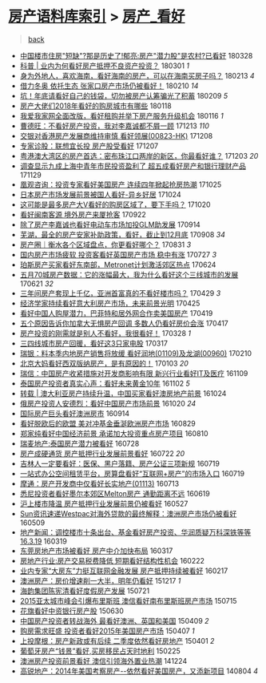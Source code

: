 [房产语料库索引](../../README.md)  > [房产_看好](房产_看好.md)
====
> [back](../README.md)

- [中国楼市住房&quot;短缺&quot;?那是历史了!郁亮:房产&quot;潜力股&quot;是农村?已看好](http://jkwz.applinzi.com/ittc/7085581610064020487.html#%E4%B8%AD%E5%9B%BD%E6%A5%BC%E5%B8%82%E4%BD%8F%E6%88%BF%26quot%3B%E7%9F%AD%E7%BC%BA%26quot%3B%3F%E9%82%A3%E6%98%AF%E5%8E%86%E5%8F%B2%E4%BA%86%21%E9%83%81%E4%BA%AE%3A%E6%88%BF%E4%BA%A7%26quot%3B%E6%BD%9C%E5%8A%9B%E8%82%A1%26quot%3B%E6%98%AF%E5%86%9C%E6%9D%91%3F%E5%B7%B2%E7%9C%8B%E5%A5%BD) 180328  
- [科普 | 业内为何看好房产抵押不良资产投资？](http://jkwz.applinzi.com/ittc/7075432686342898698.html#%E7%A7%91%E6%99%AE+%7C+%E4%B8%9A%E5%86%85%E4%B8%BA%E4%BD%95%E7%9C%8B%E5%A5%BD%E6%88%BF%E4%BA%A7%E6%8A%B5%E6%8A%BC%E4%B8%8D%E8%89%AF%E8%B5%84%E4%BA%A7%E6%8A%95%E8%B5%84%EF%BC%9F) 180301 *1* 
- [身为外地人，喜欢海南，看好海南的房产，可以在海南买房子吗？](http://jkwz.applinzi.com/ittc/7069637101065077766.html#%E8%BA%AB%E4%B8%BA%E5%A4%96%E5%9C%B0%E4%BA%BA%EF%BC%8C%E5%96%9C%E6%AC%A2%E6%B5%B7%E5%8D%97%EF%BC%8C%E7%9C%8B%E5%A5%BD%E6%B5%B7%E5%8D%97%E7%9A%84%E6%88%BF%E4%BA%A7%EF%BC%8C%E5%8F%AF%E4%BB%A5%E5%9C%A8%E6%B5%B7%E5%8D%97%E4%B9%B0%E6%88%BF%E5%AD%90%E5%90%97%EF%BC%9F) 180213 *4* 
- [借力冬奥 依托生态 张家口房产市场仍被看好！](http://jkwz.applinzi.com/ittc/7068370702636155911.html#%E5%80%9F%E5%8A%9B%E5%86%AC%E5%A5%A5+%E4%BE%9D%E6%89%98%E7%94%9F%E6%80%81+%E5%BC%A0%E5%AE%B6%E5%8F%A3%E6%88%BF%E4%BA%A7%E5%B8%82%E5%9C%BA%E4%BB%8D%E8%A2%AB%E7%9C%8B%E5%A5%BD%EF%BC%81) 180210 *14* 
- [坑！年底请看好自己的钱袋，切勿被房产认筹骗光了积蓄](http://jkwz.applinzi.com/ittc/7068021022320493578.html#%E5%9D%91%EF%BC%81%E5%B9%B4%E5%BA%95%E8%AF%B7%E7%9C%8B%E5%A5%BD%E8%87%AA%E5%B7%B1%E7%9A%84%E9%92%B1%E8%A2%8B%EF%BC%8C%E5%88%87%E5%8B%BF%E8%A2%AB%E6%88%BF%E4%BA%A7%E8%AE%A4%E7%AD%B9%E9%AA%97%E5%85%89%E4%BA%86%E7%A7%AF%E8%93%84) 180209 *5* 
- [房产大佬们2018年看好的购房城市有哪些](http://jkwz.applinzi.com/ittc/7059876401807623179.html#%E6%88%BF%E4%BA%A7%E5%A4%A7%E4%BD%AC%E4%BB%AC2018%E5%B9%B4%E7%9C%8B%E5%A5%BD%E7%9A%84%E8%B4%AD%E6%88%BF%E5%9F%8E%E5%B8%82%E6%9C%89%E5%93%AA%E4%BA%9B) 180118  
- [我爱我家网全面改版，看好租购并举下房产服务升级机会](http://jkwz.applinzi.com/ittc/7059223800497832970.html#%E6%88%91%E7%88%B1%E6%88%91%E5%AE%B6%E7%BD%91%E5%85%A8%E9%9D%A2%E6%94%B9%E7%89%88%EF%BC%8C%E7%9C%8B%E5%A5%BD%E7%A7%9F%E8%B4%AD%E5%B9%B6%E4%B8%BE%E4%B8%8B%E6%88%BF%E4%BA%A7%E6%9C%8D%E5%8A%A1%E5%8D%87%E7%BA%A7%E6%9C%BA%E4%BC%9A) 180116 *1* 
- [曹德旺：不看好房产投资，我对李嘉诚都不屑一顾](http://jkwz.applinzi.com/ittc/7046525035919967248.html#%E6%9B%B9%E5%BE%B7%E6%97%BA%EF%BC%9A%E4%B8%8D%E7%9C%8B%E5%A5%BD%E6%88%BF%E4%BA%A7%E6%8A%95%E8%B5%84%EF%BC%8C%E6%88%91%E5%AF%B9%E6%9D%8E%E5%98%89%E8%AF%9A%E9%83%BD%E4%B8%8D%E5%B1%91%E4%B8%80%E9%A1%BE) 171213 *110* 
- [交银对香港房产发展商维持审慎 看好领展(00823-HK)](http://jkwz.applinzi.com/ittc/7044718948501685264.html#%E4%BA%A4%E9%93%B6%E5%AF%B9%E9%A6%99%E6%B8%AF%E6%88%BF%E4%BA%A7%E5%8F%91%E5%B1%95%E5%95%86%E7%BB%B4%E6%8C%81%E5%AE%A1%E6%85%8E+%E7%9C%8B%E5%A5%BD%E9%A2%86%E5%B1%95%2800823-HK%29) 171208  
- [专家诊股：联想宜长投 房产股受看好](http://jkwz.applinzi.com/ittc/7044363244150457360.html#%E4%B8%93%E5%AE%B6%E8%AF%8A%E8%82%A1%EF%BC%9A%E8%81%94%E6%83%B3%E5%AE%9C%E9%95%BF%E6%8A%95+%E6%88%BF%E4%BA%A7%E8%82%A1%E5%8F%97%E7%9C%8B%E5%A5%BD) 171207  
- [粤港澳大湾区的房产首选：密布珠江口两岸的新区，你最看好谁？](http://jkwz.applinzi.com/ittc/7042811264907084817.html#%E7%B2%A4%E6%B8%AF%E6%BE%B3%E5%A4%A7%E6%B9%BE%E5%8C%BA%E7%9A%84%E6%88%BF%E4%BA%A7%E9%A6%96%E9%80%89%EF%BC%9A%E5%AF%86%E5%B8%83%E7%8F%A0%E6%B1%9F%E5%8F%A3%E4%B8%A4%E5%B2%B8%E7%9A%84%E6%96%B0%E5%8C%BA%EF%BC%8C%E4%BD%A0%E6%9C%80%E7%9C%8B%E5%A5%BD%E8%B0%81%EF%BC%9F) 171203 *20* 
- [调查显示九成上海中青年市民投资盈利了   超五成看好房产和银行理财产品](http://jkwz.applinzi.com/ittc/7041417946021233680.html#%E8%B0%83%E6%9F%A5%E6%98%BE%E7%A4%BA%E4%B9%9D%E6%88%90%E4%B8%8A%E6%B5%B7%E4%B8%AD%E9%9D%92%E5%B9%B4%E5%B8%82%E6%B0%91%E6%8A%95%E8%B5%84%E7%9B%88%E5%88%A9%E4%BA%86+++%E8%B6%85%E4%BA%94%E6%88%90%E7%9C%8B%E5%A5%BD%E6%88%BF%E4%BA%A7%E5%92%8C%E9%93%B6%E8%A1%8C%E7%90%86%E8%B4%A2%E4%BA%A7%E5%93%81) 171129  
- [凰观咨询：投资专家看好美国房产 连续四年掀起抢房热潮](http://jkwz.applinzi.com/ittc/7028437643631789073.html#%E5%87%B0%E8%A7%82%E5%92%A8%E8%AF%A2%EF%BC%9A%E6%8A%95%E8%B5%84%E4%B8%93%E5%AE%B6%E7%9C%8B%E5%A5%BD%E7%BE%8E%E5%9B%BD%E6%88%BF%E4%BA%A7+%E8%BF%9E%E7%BB%AD%E5%9B%9B%E5%B9%B4%E6%8E%80%E8%B5%B7%E6%8A%A2%E6%88%BF%E7%83%AD%E6%BD%AE) 171025  
- [日本房产市场发展前景被国人看好-异乡好居](http://jkwz.applinzi.com/ittc/7027965249360249873.html#%E6%97%A5%E6%9C%AC%E6%88%BF%E4%BA%A7%E5%B8%82%E5%9C%BA%E5%8F%91%E5%B1%95%E5%89%8D%E6%99%AF%E8%A2%AB%E5%9B%BD%E4%BA%BA%E7%9C%8B%E5%A5%BD-%E5%BC%82%E4%B9%A1%E5%A5%BD%E5%B1%85) 171024  
- [这可能是最多房产大V看好的购房区域了，要下手吗？](http://jkwz.applinzi.com/ittc/7026600582591284240.html#%E8%BF%99%E5%8F%AF%E8%83%BD%E6%98%AF%E6%9C%80%E5%A4%9A%E6%88%BF%E4%BA%A7%E5%A4%A7V%E7%9C%8B%E5%A5%BD%E7%9A%84%E8%B4%AD%E6%88%BF%E5%8C%BA%E5%9F%9F%E4%BA%86%EF%BC%8C%E8%A6%81%E4%B8%8B%E6%89%8B%E5%90%97%EF%BC%9F) 171020  
- [看好闽南客源 境外房产来厦抢客](http://jkwz.applinzi.com/ittc/7016028537457476624.html#%E7%9C%8B%E5%A5%BD%E9%97%BD%E5%8D%97%E5%AE%A2%E6%BA%90+%E5%A2%83%E5%A4%96%E6%88%BF%E4%BA%A7%E6%9D%A5%E5%8E%A6%E6%8A%A2%E5%AE%A2) 170922  
- [除了房产李嘉诚也看好电动车市场加投GLM助发展](http://jkwz.applinzi.com/ittc/7013040341626913808.html#%E9%99%A4%E4%BA%86%E6%88%BF%E4%BA%A7%E6%9D%8E%E5%98%89%E8%AF%9A%E4%B9%9F%E7%9C%8B%E5%A5%BD%E7%94%B5%E5%8A%A8%E8%BD%A6%E5%B8%82%E5%9C%BA%E5%8A%A0%E6%8A%95GLM%E5%8A%A9%E5%8F%91%E5%B1%95) 170914  
- [芜湖，最全的房产安家补助政策，看好，截止到12月底](http://jkwz.applinzi.com/ittc/7011062207729894417.html#%E8%8A%9C%E6%B9%96%EF%BC%8C%E6%9C%80%E5%85%A8%E7%9A%84%E6%88%BF%E4%BA%A7%E5%AE%89%E5%AE%B6%E8%A1%A5%E5%8A%A9%E6%94%BF%E7%AD%96%EF%BC%8C%E7%9C%8B%E5%A5%BD%EF%BC%8C%E6%88%AA%E6%AD%A2%E5%88%B012%E6%9C%88%E5%BA%95) 170908 *34* 
- [房产圈｜衡水各个区域盘点，你更看好哪个？](http://jkwz.applinzi.com/ittc/7008110582690219024.html#%E6%88%BF%E4%BA%A7%E5%9C%88%EF%BD%9C%E8%A1%A1%E6%B0%B4%E5%90%84%E4%B8%AA%E5%8C%BA%E5%9F%9F%E7%9B%98%E7%82%B9%EF%BC%8C%E4%BD%A0%E6%9B%B4%E7%9C%8B%E5%A5%BD%E5%93%AA%E4%B8%AA%EF%BC%9F) 170831 *3* 
- [国内房产市场疲软 投资客看好英国房产市场 稳中有涨](http://jkwz.applinzi.com/ittc/6994884562105402384.html#%E5%9B%BD%E5%86%85%E6%88%BF%E4%BA%A7%E5%B8%82%E5%9C%BA%E7%96%B2%E8%BD%AF+%E6%8A%95%E8%B5%84%E5%AE%A2%E7%9C%8B%E5%A5%BD%E8%8B%B1%E5%9B%BD%E6%88%BF%E4%BA%A7%E5%B8%82%E5%9C%BA+%E7%A8%B3%E4%B8%AD%E6%9C%89%E6%B6%A8) 170727 *3* 
- [珀斯房产买家看好东南部，Metronet计划激活郊区热点](http://jkwz.applinzi.com/ittc/6982629130834019333.html#%E7%8F%80%E6%96%AF%E6%88%BF%E4%BA%A7%E4%B9%B0%E5%AE%B6%E7%9C%8B%E5%A5%BD%E4%B8%9C%E5%8D%97%E9%83%A8%EF%BC%8CMetronet%E8%AE%A1%E5%88%92%E6%BF%80%E6%B4%BB%E9%83%8A%E5%8C%BA%E7%83%AD%E7%82%B9) 170624  
- [五月70城房产数据：它的涨幅最大，我为什么看好这个三线城市的发展](http://jkwz.applinzi.com/ittc/6981499285211186180.html#%E4%BA%94%E6%9C%8870%E5%9F%8E%E6%88%BF%E4%BA%A7%E6%95%B0%E6%8D%AE%EF%BC%9A%E5%AE%83%E7%9A%84%E6%B6%A8%E5%B9%85%E6%9C%80%E5%A4%A7%EF%BC%8C%E6%88%91%E4%B8%BA%E4%BB%80%E4%B9%88%E7%9C%8B%E5%A5%BD%E8%BF%99%E4%B8%AA%E4%B8%89%E7%BA%BF%E5%9F%8E%E5%B8%82%E7%9A%84%E5%8F%91%E5%B1%95) 170621 *32* 
- [三年间房产套现上千亿，亚洲首富真的不看好楼市吗？](http://jkwz.applinzi.com/ittc/6961975336232289285.html#%E4%B8%89%E5%B9%B4%E9%97%B4%E6%88%BF%E4%BA%A7%E5%A5%97%E7%8E%B0%E4%B8%8A%E5%8D%83%E4%BA%BF%EF%BC%8C%E4%BA%9A%E6%B4%B2%E9%A6%96%E5%AF%8C%E7%9C%9F%E7%9A%84%E4%B8%8D%E7%9C%8B%E5%A5%BD%E6%A5%BC%E5%B8%82%E5%90%97%EF%BC%9F) 170429 *3* 
- [经济学家持续看好意大利房产市场，未来前景光明](http://jkwz.applinzi.com/ittc/6960518463884887044.html#%E7%BB%8F%E6%B5%8E%E5%AD%A6%E5%AE%B6%E6%8C%81%E7%BB%AD%E7%9C%8B%E5%A5%BD%E6%84%8F%E5%A4%A7%E5%88%A9%E6%88%BF%E4%BA%A7%E5%B8%82%E5%9C%BA%EF%BC%8C%E6%9C%AA%E6%9D%A5%E5%89%8D%E6%99%AF%E5%85%89%E6%98%8E) 170425  
- [看好中国人购屋潜力，巴菲特和居外网合作卖美国房产](http://jkwz.applinzi.com/ittc/6958176222327604228.html#%E7%9C%8B%E5%A5%BD%E4%B8%AD%E5%9B%BD%E4%BA%BA%E8%B4%AD%E5%B1%8B%E6%BD%9C%E5%8A%9B%EF%BC%8C%E5%B7%B4%E8%8F%B2%E7%89%B9%E5%92%8C%E5%B1%85%E5%A4%96%E7%BD%91%E5%90%88%E4%BD%9C%E5%8D%96%E7%BE%8E%E5%9B%BD%E6%88%BF%E4%BA%A7) 170419  
- [五个原因告诉你加拿大无惧房产回调 多数人仍看好房价会涨](http://jkwz.applinzi.com/ittc/6957475624980579332.html#%E4%BA%94%E4%B8%AA%E5%8E%9F%E5%9B%A0%E5%91%8A%E8%AF%89%E4%BD%A0%E5%8A%A0%E6%8B%BF%E5%A4%A7%E6%97%A0%E6%83%A7%E6%88%BF%E4%BA%A7%E5%9B%9E%E8%B0%83+%E5%A4%9A%E6%95%B0%E4%BA%BA%E4%BB%8D%E7%9C%8B%E5%A5%BD%E6%88%BF%E4%BB%B7%E4%BC%9A%E6%B6%A8) 170417  
- [房产投资的刚需就是别人不看好，我很看好！](http://jkwz.applinzi.com/ittc/6950039211234296837.html#%E6%88%BF%E4%BA%A7%E6%8A%95%E8%B5%84%E7%9A%84%E5%88%9A%E9%9C%80%E5%B0%B1%E6%98%AF%E5%88%AB%E4%BA%BA%E4%B8%8D%E7%9C%8B%E5%A5%BD%EF%BC%8C%E6%88%91%E5%BE%88%E7%9C%8B%E5%A5%BD%EF%BC%81) 170328 *1* 
- [三四线城市房产回暖，看好这3只家电股](http://jkwz.applinzi.com/ittc/6946005181455139845.html#%E4%B8%89%E5%9B%9B%E7%BA%BF%E5%9F%8E%E5%B8%82%E6%88%BF%E4%BA%A7%E5%9B%9E%E6%9A%96%EF%BC%8C%E7%9C%8B%E5%A5%BD%E8%BF%993%E5%8F%AA%E5%AE%B6%E7%94%B5%E8%82%A1) 170317  
- [瑞银：料本季内地房产销售将放缓 看好润地(01109)及龙湖(00960)](http://jkwz.applinzi.com/ittc/6932956103813104645.html#%E7%91%9E%E9%93%B6%EF%BC%9A%E6%96%99%E6%9C%AC%E5%AD%A3%E5%86%85%E5%9C%B0%E6%88%BF%E4%BA%A7%E9%94%80%E5%94%AE%E5%B0%86%E6%94%BE%E7%BC%93+%E7%9C%8B%E5%A5%BD%E6%B6%A6%E5%9C%B0%2801109%29%E5%8F%8A%E9%BE%99%E6%B9%96%2800960%29) 170210  
- [北京大妈看好西双版纳房产，是有原因的！](http://jkwz.applinzi.com/ittc/6918911466685334532.html#%E5%8C%97%E4%BA%AC%E5%A4%A7%E5%A6%88%E7%9C%8B%E5%A5%BD%E8%A5%BF%E5%8F%8C%E7%89%88%E7%BA%B3%E6%88%BF%E4%BA%A7%EF%BC%8C%E6%98%AF%E6%9C%89%E5%8E%9F%E5%9B%A0%E7%9A%84%EF%BC%81) 170103 *20* 
- [瑞信：中国房产收紧措施对开发商影响有限 新兴行业看好IT及医疗](http://jkwz.applinzi.com/ittc/6898450357419508740.html#%E7%91%9E%E4%BF%A1%EF%BC%9A%E4%B8%AD%E5%9B%BD%E6%88%BF%E4%BA%A7%E6%94%B6%E7%B4%A7%E6%8E%AA%E6%96%BD%E5%AF%B9%E5%BC%80%E5%8F%91%E5%95%86%E5%BD%B1%E5%93%8D%E6%9C%89%E9%99%90+%E6%96%B0%E5%85%B4%E8%A1%8C%E4%B8%9A%E7%9C%8B%E5%A5%BDIT%E5%8F%8A%E5%8C%BB%E7%96%97) 161109  
- [泰国房产投资者真实心声：看好未来黄金10年](http://jkwz.applinzi.com/ittc/6896003414634267653.html#%E6%B3%B0%E5%9B%BD%E6%88%BF%E4%BA%A7%E6%8A%95%E8%B5%84%E8%80%85%E7%9C%9F%E5%AE%9E%E5%BF%83%E5%A3%B0%EF%BC%9A%E7%9C%8B%E5%A5%BD%E6%9C%AA%E6%9D%A5%E9%BB%84%E9%87%9110%E5%B9%B4) 161102 *5* 
- [转载 | 澳大利亚房产持续升温，中国买家看好澳房地产前景](http://jkwz.applinzi.com/ittc/6892581612381799429.html#%E8%BD%AC%E8%BD%BD+%7C+%E6%BE%B3%E5%A4%A7%E5%88%A9%E4%BA%9A%E6%88%BF%E4%BA%A7%E6%8C%81%E7%BB%AD%E5%8D%87%E6%B8%A9%EF%BC%8C%E4%B8%AD%E5%9B%BD%E4%B9%B0%E5%AE%B6%E7%9C%8B%E5%A5%BD%E6%BE%B3%E6%88%BF%E5%9C%B0%E4%BA%A7%E5%89%8D%E6%99%AF) 161024  
- [俄房产投资人安德烈：看好中国房产市场前景](http://jkwz.applinzi.com/ittc/6891160421435704324.html#%E4%BF%84%E6%88%BF%E4%BA%A7%E6%8A%95%E8%B5%84%E4%BA%BA%E5%AE%89%E5%BE%B7%E7%83%88%EF%BC%9A%E7%9C%8B%E5%A5%BD%E4%B8%AD%E5%9B%BD%E6%88%BF%E4%BA%A7%E5%B8%82%E5%9C%BA%E5%89%8D%E6%99%AF) 161020 *24* 
- [国际房产巨头看好澳洲房市](http://jkwz.applinzi.com/ittc/6877635776631800837.html#%E5%9B%BD%E9%99%85%E6%88%BF%E4%BA%A7%E5%B7%A8%E5%A4%B4%E7%9C%8B%E5%A5%BD%E6%BE%B3%E6%B4%B2%E6%88%BF%E5%B8%82) 160914  
- [看好脱欧后的欧盟 美对冲基金垂涎欧洲房产市场](http://jkwz.applinzi.com/ittc/6871834747214496772.html#%E7%9C%8B%E5%A5%BD%E8%84%B1%E6%AC%A7%E5%90%8E%E7%9A%84%E6%AC%A7%E7%9B%9F+%E7%BE%8E%E5%AF%B9%E5%86%B2%E5%9F%BA%E9%87%91%E5%9E%82%E6%B6%8E%E6%AC%A7%E6%B4%B2%E6%88%BF%E4%BA%A7%E5%B8%82%E5%9C%BA) 160829  
- [郑家纯看好中国经济前景 承诺加大投资重点房产项目](http://jkwz.applinzi.com/ittc/6864800211192513541.html#%E9%83%91%E5%AE%B6%E7%BA%AF%E7%9C%8B%E5%A5%BD%E4%B8%AD%E5%9B%BD%E7%BB%8F%E6%B5%8E%E5%89%8D%E6%99%AF+%E6%89%BF%E8%AF%BA%E5%8A%A0%E5%A4%A7%E6%8A%95%E8%B5%84%E9%87%8D%E7%82%B9%E6%88%BF%E4%BA%A7%E9%A1%B9%E7%9B%AE) 160810  
- [瑞麦地产:泰国房产潜力被看好](http://jkwz.applinzi.com/ittc/6859915302133040133.html#%E7%91%9E%E9%BA%A6%E5%9C%B0%E4%BA%A7%3A%E6%B3%B0%E5%9B%BD%E6%88%BF%E4%BA%A7%E6%BD%9C%E5%8A%9B%E8%A2%AB%E7%9C%8B%E5%A5%BD) 160728  
- [房产成硬通货 房产抵押行业发展前景看好](http://jkwz.applinzi.com/ittc/6857693913598657541.html#%E6%88%BF%E4%BA%A7%E6%88%90%E7%A1%AC%E9%80%9A%E8%B4%A7+%E6%88%BF%E4%BA%A7%E6%8A%B5%E6%8A%BC%E8%A1%8C%E4%B8%9A%E5%8F%91%E5%B1%95%E5%89%8D%E6%99%AF%E7%9C%8B%E5%A5%BD) 160722 *20* 
- [吉林人一定要看好：医保、黑户落籍、房产公证三项新规](http://jkwz.applinzi.com/ittc/6856635118315373573.html#%E5%90%89%E6%9E%97%E4%BA%BA%E4%B8%80%E5%AE%9A%E8%A6%81%E7%9C%8B%E5%A5%BD%EF%BC%9A%E5%8C%BB%E4%BF%9D%E3%80%81%E9%BB%91%E6%88%B7%E8%90%BD%E7%B1%8D%E3%80%81%E6%88%BF%E4%BA%A7%E5%85%AC%E8%AF%81%E4%B8%89%E9%A1%B9%E6%96%B0%E8%A7%84) 160719  
- [一站式办公空间租赁平台，房算盘看好“互联网+房产”的市场入口](http://jkwz.applinzi.com/ittc/6856479537717838853.html#%E4%B8%80%E7%AB%99%E5%BC%8F%E5%8A%9E%E5%85%AC%E7%A9%BA%E9%97%B4%E7%A7%9F%E8%B5%81%E5%B9%B3%E5%8F%B0%EF%BC%8C%E6%88%BF%E7%AE%97%E7%9B%98%E7%9C%8B%E5%A5%BD%E2%80%9C%E4%BA%92%E8%81%94%E7%BD%91%2B%E6%88%BF%E4%BA%A7%E2%80%9D%E7%9A%84%E5%B8%82%E5%9C%BA%E5%85%A5%E5%8F%A3) 160719  
- [摩通：房产开发商中仅看好长实地产(01113)](http://jkwz.applinzi.com/ittc/6854395792240149508.html#%E6%91%A9%E9%80%9A%EF%BC%9A%E6%88%BF%E4%BA%A7%E5%BC%80%E5%8F%91%E5%95%86%E4%B8%AD%E4%BB%85%E7%9C%8B%E5%A5%BD%E9%95%BF%E5%AE%9E%E5%9C%B0%E4%BA%A7%2801113%29) 160713  
- [悉尼投资者看好墨尔本郊区Melton房产 通勤距离不远](http://jkwz.applinzi.com/ittc/6845573791778079749.html#%E6%82%89%E5%B0%BC%E6%8A%95%E8%B5%84%E8%80%85%E7%9C%8B%E5%A5%BD%E5%A2%A8%E5%B0%94%E6%9C%AC%E9%83%8A%E5%8C%BAMelton%E6%88%BF%E4%BA%A7+%E9%80%9A%E5%8B%A4%E8%B7%9D%E7%A6%BB%E4%B8%8D%E8%BF%9C) 160619  
- [沪上楼市降温 房产抵押行业发展前景仍被看好](http://jkwz.applinzi.com/ittc/6836879066594280453.html#%E6%B2%AA%E4%B8%8A%E6%A5%BC%E5%B8%82%E9%99%8D%E6%B8%A9+%E6%88%BF%E4%BA%A7%E6%8A%B5%E6%8A%BC%E8%A1%8C%E4%B8%9A%E5%8F%91%E5%B1%95%E5%89%8D%E6%99%AF%E4%BB%8D%E8%A2%AB%E7%9C%8B%E5%A5%BD) 160527  
- [Sun资讯速递Westpac对海外贷款的最终解释：澳洲房产市场仍被看好](http://jkwz.applinzi.com/ittc/6830287191007577093.html#Sun%E8%B5%84%E8%AE%AF%E9%80%9F%E9%80%92Westpac%E5%AF%B9%E6%B5%B7%E5%A4%96%E8%B4%B7%E6%AC%BE%E7%9A%84%E6%9C%80%E7%BB%88%E8%A7%A3%E9%87%8A%EF%BC%9A%E6%BE%B3%E6%B4%B2%E6%88%BF%E4%BA%A7%E5%B8%82%E5%9C%BA%E4%BB%8D%E8%A2%AB%E7%9C%8B%E5%A5%BD) 160509  
- [地产新闻：调控楼市十条出台、基金看好房产投资、华润质疑万科深铁等等16.3.19](http://jkwz.applinzi.com/ittc/6811211559162348548.html#%E5%9C%B0%E4%BA%A7%E6%96%B0%E9%97%BB%EF%BC%9A%E8%B0%83%E6%8E%A7%E6%A5%BC%E5%B8%82%E5%8D%81%E6%9D%A1%E5%87%BA%E5%8F%B0%E3%80%81%E5%9F%BA%E9%87%91%E7%9C%8B%E5%A5%BD%E6%88%BF%E4%BA%A7%E6%8A%95%E8%B5%84%E3%80%81%E5%8D%8E%E6%B6%A6%E8%B4%A8%E7%96%91%E4%B8%87%E7%A7%91%E6%B7%B1%E9%93%81%E7%AD%89%E7%AD%8916.3.19) 160319  
- [东莞房地产市场被看好 房产中介加快布局](http://jkwz.applinzi.com/ittc/6810594480151331844.html#%E4%B8%9C%E8%8E%9E%E6%88%BF%E5%9C%B0%E4%BA%A7%E5%B8%82%E5%9C%BA%E8%A2%AB%E7%9C%8B%E5%A5%BD+%E6%88%BF%E4%BA%A7%E4%B8%AD%E4%BB%8B%E5%8A%A0%E5%BF%AB%E5%B8%83%E5%B1%80) 160317  
- [房地产行业:房产交易税费降低 短期看好结构性机会](http://jkwz.applinzi.com/ittc/6801716308844479492.html#%E6%88%BF%E5%9C%B0%E4%BA%A7%E8%A1%8C%E4%B8%9A%3A%E6%88%BF%E4%BA%A7%E4%BA%A4%E6%98%93%E7%A8%8E%E8%B4%B9%E9%99%8D%E4%BD%8E+%E7%9F%AD%E6%9C%9F%E7%9C%8B%E5%A5%BD%E7%BB%93%E6%9E%84%E6%80%A7%E6%9C%BA%E4%BC%9A) 160222  
- [业内专家“大房东”力挺互联网金融发展 房产抵押持续被看好](http://jkwz.applinzi.com/ittc/6799812223719441412.html#%E4%B8%9A%E5%86%85%E4%B8%93%E5%AE%B6%E2%80%9C%E5%A4%A7%E6%88%BF%E4%B8%9C%E2%80%9D%E5%8A%9B%E6%8C%BA%E4%BA%92%E8%81%94%E7%BD%91%E9%87%91%E8%9E%8D%E5%8F%91%E5%B1%95+%E6%88%BF%E4%BA%A7%E6%8A%B5%E6%8A%BC%E6%8C%81%E7%BB%AD%E8%A2%AB%E7%9C%8B%E5%A5%BD) 160217  
- [澳洲房产：房价增速削一大半，明年仍看好](http://jkwz.applinzi.com/ittc/6776788556458755076.html#%E6%BE%B3%E6%B4%B2%E6%88%BF%E4%BA%A7%EF%BC%9A%E6%88%BF%E4%BB%B7%E5%A2%9E%E9%80%9F%E5%89%8A%E4%B8%80%E5%A4%A7%E5%8D%8A%EF%BC%8C%E6%98%8E%E5%B9%B4%E4%BB%8D%E7%9C%8B%E5%A5%BD) 151217 *1* 
- [海韵集团陈宪清看好度假房产发展](http://jkwz.applinzi.com/ittc/547650611431801627.html#%E6%B5%B7%E9%9F%B5%E9%9B%86%E5%9B%A2%E9%99%88%E5%AE%AA%E6%B8%85%E7%9C%8B%E5%A5%BD%E5%BA%A6%E5%81%87%E6%88%BF%E4%BA%A7%E5%8F%91%E5%B1%95) 150721  
- [2015亚太城市峰会引爆布里斯班 澳信看好南布里斯班房产市场](http://jkwz.applinzi.com/ittc/547650615069263308.html#2015%E4%BA%9A%E5%A4%AA%E5%9F%8E%E5%B8%82%E5%B3%B0%E4%BC%9A%E5%BC%95%E7%88%86%E5%B8%83%E9%87%8C%E6%96%AF%E7%8F%AD+%E6%BE%B3%E4%BF%A1%E7%9C%8B%E5%A5%BD%E5%8D%97%E5%B8%83%E9%87%8C%E6%96%AF%E7%8F%AD%E6%88%BF%E4%BA%A7%E5%B8%82%E5%9C%BA) 150715  
- [花旗看好中资银行房产股](http://jkwz.applinzi.com/ittc/547650611426258487.html#%E8%8A%B1%E6%97%97%E7%9C%8B%E5%A5%BD%E4%B8%AD%E8%B5%84%E9%93%B6%E8%A1%8C%E6%88%BF%E4%BA%A7%E8%82%A1) 150630  
- [中国房产投资者转战海外 最看好澳洲、英国和美国](http://jkwz.applinzi.com/ittc/547650611405651332.html#%E4%B8%AD%E5%9B%BD%E6%88%BF%E4%BA%A7%E6%8A%95%E8%B5%84%E8%80%85%E8%BD%AC%E6%88%98%E6%B5%B7%E5%A4%96+%E6%9C%80%E7%9C%8B%E5%A5%BD%E6%BE%B3%E6%B4%B2%E3%80%81%E8%8B%B1%E5%9B%BD%E5%92%8C%E7%BE%8E%E5%9B%BD) 150409 *2* 
- [购房需求旺盛 投资者看好2015年美国房产市场](http://jkwz.applinzi.com/ittc/547650611403571803.html#%E8%B4%AD%E6%88%BF%E9%9C%80%E6%B1%82%E6%97%BA%E7%9B%9B+%E6%8A%95%E8%B5%84%E8%80%85%E7%9C%8B%E5%A5%BD2015%E5%B9%B4%E7%BE%8E%E5%9B%BD%E6%88%BF%E4%BA%A7%E5%B8%82%E5%9C%BA) 150407 *1* 
- [上投摩根：房产新政或有后续 二季度依然看好房地产](http://jkwz.applinzi.com/ittc/547650611404035214.html#%E4%B8%8A%E6%8A%95%E6%91%A9%E6%A0%B9%EF%BC%9A%E6%88%BF%E4%BA%A7%E6%96%B0%E6%94%BF%E6%88%96%E6%9C%89%E5%90%8E%E7%BB%AD+%E4%BA%8C%E5%AD%A3%E5%BA%A6%E4%BE%9D%E7%84%B6%E7%9C%8B%E5%A5%BD%E6%88%BF%E5%9C%B0%E4%BA%A7) 150401 *2* 
- [葡萄牙房产“钱景”看好,买房移民占天时地利](http://jkwz.applinzi.com/ittc/547650611393745677.html#%E8%91%A1%E8%90%84%E7%89%99%E6%88%BF%E4%BA%A7%E2%80%9C%E9%92%B1%E6%99%AF%E2%80%9D%E7%9C%8B%E5%A5%BD%2C%E4%B9%B0%E6%88%BF%E7%A7%BB%E6%B0%91%E5%8D%A0%E5%A4%A9%E6%97%B6%E5%9C%B0%E5%88%A9) 150225  
- [澳洲房产投资前景看好 澳信引领海外置业热潮](http://jkwz.applinzi.com/ittc/547650611380870375.html#%E6%BE%B3%E6%B4%B2%E6%88%BF%E4%BA%A7%E6%8A%95%E8%B5%84%E5%89%8D%E6%99%AF%E7%9C%8B%E5%A5%BD+%E6%BE%B3%E4%BF%A1%E5%BC%95%E9%A2%86%E6%B5%B7%E5%A4%96%E7%BD%AE%E4%B8%9A%E7%83%AD%E6%BD%AE) 141224  
- [高锐地产：2014年美国考察房产--依然看好美国房产，又添新项目](http://jkwz.applinzi.com/ittc/547650611371381255.html#%E9%AB%98%E9%94%90%E5%9C%B0%E4%BA%A7%EF%BC%9A2014%E5%B9%B4%E7%BE%8E%E5%9B%BD%E8%80%83%E5%AF%9F%E6%88%BF%E4%BA%A7--%E4%BE%9D%E7%84%B6%E7%9C%8B%E5%A5%BD%E7%BE%8E%E5%9B%BD%E6%88%BF%E4%BA%A7%EF%BC%8C%E5%8F%88%E6%B7%BB%E6%96%B0%E9%A1%B9%E7%9B%AE) 140804 *4* 
